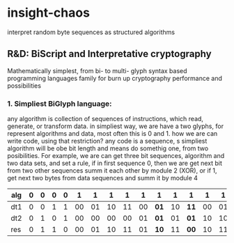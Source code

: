 # insight-chaos
interpret random byte sequences as structured algorithms 

## R&amp;D: BiScript and Interpretative cryptography 
Mathematically simplest, from bi- to multi- glyph syntax based programming languages family for burn up cryptography performance and possibilities

### 1. Simpliest BiGlyph language:
any algorithm is collection of sequences of instructions, which read, generate, or transform data.
in simpliest way, we are have a two glyphs, for represent algorithms and data, most often this is 0 and 1.
how we are can write code, using that restriction?
any code is a sequence, s simpliest algorithm will be obe bit length and means do somethig one, from two posibilities.
For example, we are can get three bit sequences, algorithm and two data sets, and set a rule, if in first sequence 0, then we are get next bit from two other sequences summ it each other by module 2 (XOR), or if 1, get next two bytes from data sequences and summ it by module 4

alg | 0 | 0 | 0 | 0 | 1  | 1  | 1  | 1  | 1  | **1**  | 1  | **1**  | 1  | 1  | 1  | 1  | 1  | **1**  | 1  | **1**
----|---|---|---|---|----|----|----|----|----|--------|----|--------|----|----|----|----|----|--------|----|---
dt1 | 0 | 0 | 1 | 1 | 00 | 01 | 10 | 11 | 00 | **01** | 10 | **11** | 00 | 01 | 10 | 11 | 00 | **01** | 10 | **11**
dt2 | 0 | 1 | 0 | 1 | 00 | 00 | 00 | 00 | 01 | **01** | 01 | **01** | 10 | 10 | 10 | 10 | 11 | **11** | 11 | **11**
res | 0 | 1 | 1 | 0 | 00 | 01 | 10 | 11 | 01 | **10** | 11 | **00** | 10 | 11 | 00 | 01 | 11 | **00** | 01 | **10** 
